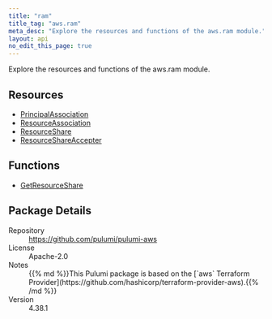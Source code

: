 ```yaml
---
title: "ram"
title_tag: "aws.ram"
meta_desc: "Explore the resources and functions of the aws.ram module."
layout: api
no_edit_this_page: true
---
```


<!-- WARNING: this file was generated by Pulumi Docs Generator. -->
<!-- Do not edit by hand unless you're certain you know what you are doing! -->

Explore the resources and functions of the aws.ram module.

<h2 id="resources">Resources</h2>
<ul class="api">
    <li><a href="principalassociation" title="PrincipalAssociation"><span class="api-symbol api-symbol--resource"></span>PrincipalAssociation</a></li>
    <li><a href="resourceassociation" title="ResourceAssociation"><span class="api-symbol api-symbol--resource"></span>ResourceAssociation</a></li>
    <li><a href="resourceshare" title="ResourceShare"><span class="api-symbol api-symbol--resource"></span>ResourceShare</a></li>
    <li><a href="resourceshareaccepter" title="ResourceShareAccepter"><span class="api-symbol api-symbol--resource"></span>ResourceShareAccepter</a></li>
</ul>

<h2 id="functions">Functions</h2>
<ul class="api">
    <li><a href="getresourceshare" title="GetResourceShare"><span class="api-symbol api-symbol--function"></span>GetResourceShare</a></li>
</ul>

<h2 id="package-details">Package Details</h2>
<dl class="package-details">
	<dt>Repository</dt>
	<dd><a href="https://github.com/pulumi/pulumi-aws">https://github.com/pulumi/pulumi-aws</a></dd>
	<dt>License</dt>
	<dd>Apache-2.0</dd>
	<dt>Notes</dt>
	<dd>{{% md %}}This Pulumi package is based on the [`aws` Terraform Provider](https://github.com/hashicorp/terraform-provider-aws).{{% /md %}}</dd>
	<dt>Version</dt>
	<dd>4.38.1</dd>
</dl>

